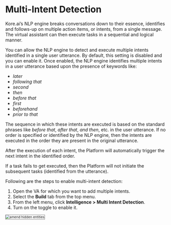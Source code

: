 # Multi-Intent Detection

Kore.ai’s NLP engine breaks conversations down to their essence, identifies and follows-up on multiple action items, or intents, from a single message. The virtual assistant can then execute tasks in a sequential and logical manner.

You can allow the NLP engine to detect and execute multiple intents identified in a single user utterance. By default, this setting is disabled and you can enable it. Once enabled, the NLP engine identifies multiple intents in a user utterance based upon the presence of keywords like:

* _later_
* _following that_
* _second_
* _then_
* _before that_
* _first_
* _beforehand_
* _prior to that_

The sequence in which these intents are executed is based on the standard phrases like _before that_, _after that_, _and then_, etc. in the user utterance. If no order is specified or identified by the NLP engine, then the intents are executed in the order they are present in the original utterance.

After the execution of each intent, the Platform will automatically trigger the next intent in the identified order.

If a task fails to get executed, then the Platform will not initiate the subsequent tasks (identified from the utterance).

Following are the steps to enable multi-intent detection:

1. Open the VA for which you want to add multiple intents.
2. Select the **Build** tab from the top menu.
3. From the left menu, click **Intelligence **>** Multi Intent Detection**.
4. Turn on the toggle to enable it.
<img src="../images/multi-intent-detection-toggle.png" alt="amend hidden entities" title="amend hidden entities" style="border: 1px solid gray; zoom:75%;">